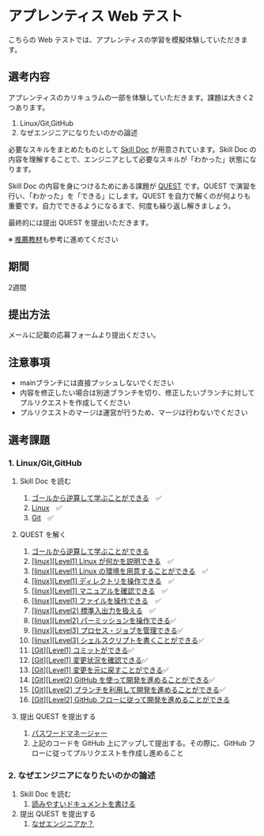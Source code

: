 # アプレンティス Web テスト

こちらの Web テストでは、アプレンティスの学習を模擬体験していただきます。

## 選考内容

アプレンティスのカリキュラムの一部を体験していただきます。課題は大きく2つあります。

1. Linux/Git,GitHub
2. なぜエンジニアになりたいのかの論述

必要なスキルをまとめたものとして [Skill Doc](skilldoc) が用意されています。Skill Doc の内容を理解することで、エンジニアとして必要なスキルが「わかった」状態になります。

Skill Doc の内容を身につけるためにある課題が [QUEST](quest) です。QUEST で演習を行い、「わかった」を「できる」にします。QUEST を自力で解くのが何よりも重要です。自力でできるようになるまで、何度も繰り返し解きましょう。

最終的には提出 QUEST を提出いただきます。

※ [推薦教材](RESOURCES.md)も参考に進めてください

## 期間

2週間

## 提出方法

メールに記載の応募フォームより提出ください。

## 注意事項

- mainブランチには直接プッシュしないでください
- 内容を修正したい場合は別途ブランチを切り、修正したいブランチに対してプルリクエストを作成してください
- プルリクエストのマージは運営が行うため、マージは行わないでください

## 選考課題

### 1. Linux/Git,GitHub

1. Skill Doc を読む
   1. [ゴールから逆算して学ぶことができる](/skilldoc/GOAL.md)　✅
   2. [Linux](/skilldoc/LINUX.md)　✅
   3. [Git](/skilldoc/GIT.md)　✅
2. QUEST を解く
   1. [ゴールから逆算して学ぶことができる](/quest/curiosity/GOAL.md)
   2. [[linux][Level1] Linux が何かを説明できる](/quest/linux/LINUX.md)　✅
   3. [[linux][Level1] Linux の環境を用意することができる](/quest/linux/ENVIRONMENT.md)　✅
   4. [[linux][Level1] ディレクトリを操作できる](/quest/linux/DIRECTORY.md)　✅
   5. [[linux][Level1] マニュアルを確認できる](/quest/linux/MAN.md)　✅
   6. [[linux][Level1] ファイルを操作できる](/quest/linux/FILE.md)　✅
   7. [[linux][Level2] 標準入出力を扱える](/quest/linux/STANDARD.md)　✅
   8. [[linux][Level2] パーミッションを操作できる](/quest/linux/PERMISSION.md)✅
   9. [[linux][Level3] プロセス・ジョブを管理できる](/quest/linux/PROCESS.md)✅
   10. [[linux][Level3] シェルスクリプトを書くことができる](/quest/linux/SHELLSCRIPT.md)✅
   11. [[Git][Level1] コミットができる](/quest/git/COMMIT.md)✅
   12. [[Git][Level1] 変更状況を確認できる](/quest/git/STATUS.md)✅
   13. [[Git][Level1] 変更を元に戻すことができる](/quest/git/RESTORE.md)✅
   14. [[Git][Level2] GitHub を使って開発を進めることができる](/quest/git/GITHUB.md)✅
   15. [[Git][Level2] ブランチを利用して開発を進めることができる](/quest/git/BRANCH.md)✅
   16. [[Git][Level2] GitHub フローに従って開発を進めることができる](/quest/git/PULLREQUEST.md)

3. 提出 QUEST を提出する
   1. [パスワードマネージャー](/quest/linux/PASSWORD_MANAGER.md)
   2. 上記のコードを GitHub 上にアップして提出する。その際に、GitHub フローに従ってプルリクエストを作成し進めること

### 2. なぜエンジニアになりたいのかの論述

1. Skill Doc を読む
   1. [読みやすいドキュメントを書ける](/skilldoc/DOCUMENTATION.md)
2. 提出 QUEST を提出する
   1. [なぜエンジニアか？](/quest/career/WHY_ENGINEER.md)
